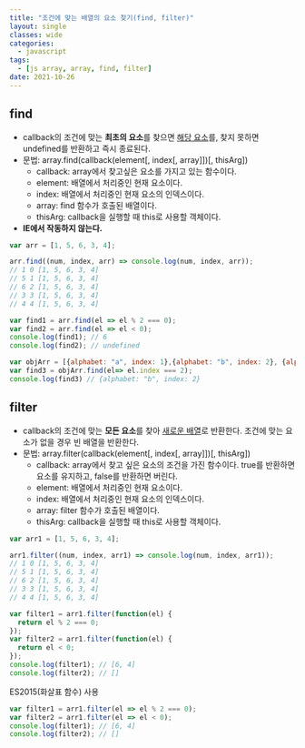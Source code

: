 ```yaml
---
title: "조건에 맞는 배열의 요소 찾기(find, filter)"
layout: single
classes: wide
categories:
  - javascript
tags:
  - [js array, array, find, filter]
date: 2021-10-26
---
```


## find
* callback의 조건에 맞는 **최초의 요소**를 찾으면 <u>해당 요소</u>를, 찾지 못하면 undefined를 반환하고 즉시 종료된다.
* 문법: array.find(callback(element[, index[, array]])[, thisArg])
  * callback: array에서 찾고싶은 요소를 가지고 있는 함수이다.
  * element: 배열에서 처리중인 현재 요소이다.
  * index: 배열에서 처리중인 현재 요소의 인덱스이다.
  * array: find 함수가 호출된 배열이다.
  * thisArg: callback을 실행할 때 this로 사용할 객체이다.
* **IE에서 작동하지 않는다.**

```javascript
var arr = [1, 5, 6, 3, 4];

arr.find((num, index, arr) => console.log(num, index, arr));
// 1 0 [1, 5, 6, 3, 4]
// 5 1 [1, 5, 6, 3, 4]
// 6 2 [1, 5, 6, 3, 4]
// 3 3 [1, 5, 6, 3, 4]
// 4 4 [1, 5, 6, 3, 4]

var find1 = arr.find(el => el % 2 === 0);
var find2 = arr.find(el => el < 0);
console.log(find1); // 6
console.log(find2); // undefined

var objArr = [{alphabet: "a", index: 1},{alphabet: "b", index: 2}, {alphabet: "c", index: 3}];
var find3 = objArr.find(el=> el.index === 2);
console.log(find3) // {alphabet: "b", index: 2}
```

## filter
* callback의 조건에 맞는 **모든 요소**를 찾아 <u>새로운 배열</u>로 반환한다. 조건에 맞는 요소가 없을 경우 빈 배열을 반환한다.
* 문법: array.filter(callback(element[, index[, array]])[, thisArg])
  * callback: array에서 찾고 싶은 요소의 조건을 가진 함수이다. true를 반환하면 요소를 유지하고, false를 반환하면 버린다.
  * element: 배열에서 처리중인 현재 요소이다.
  * index: 배열에서 처리중인 현재 요소의 인덱스이다.
  * array: filter 함수가 호출된 배열이다.
  * thisArg: callback을 실행할 때 this로 사용할 객체이다. 

```javascript
var arr1 = [1, 5, 6, 3, 4];

arr1.filter((num, index, arr1) => console.log(num, index, arr1));
// 1 0 [1, 5, 6, 3, 4]
// 5 1 [1, 5, 6, 3, 4]
// 6 2 [1, 5, 6, 3, 4]
// 3 3 [1, 5, 6, 3, 4]
// 4 4 [1, 5, 6, 3, 4]

var filter1 = arr1.filter(function(el) {
  return el % 2 === 0;
});
var filter2 = arr1.filter(function(el) {
  return el < 0;
});
console.log(filter1); // [6, 4]
console.log(filter2); // []
```
  
ES2015(화살표 함수) 사용
```javascript
var filter1 = arr1.filter(el => el % 2 === 0);
var filter2 = arr1.filter(el => el < 0);
console.log(filter1); // [6, 4]
console.log(filter2); // []
```